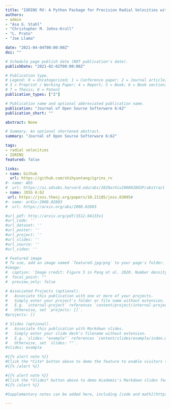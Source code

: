 ```yaml
---
title: "IGRINS RV: A Python Package for Precision Radial Velocities with Near-Infrared Spectra"
authors:
- admin
- "Asa G. Stahl"
- "Christopher M. Johns-Krull"
- "L. Prato"
- "Joe Llama"

date: "2021-04-04T00:00:00Z"
doi: ""

# Schedule page publish date (NOT publication's date).
publishDate: "2021-02-02T00:00:00Z"

# Publication type.
# Legend: 0 = Uncategorized; 1 = Conference paper; 2 = Journal article;
# 3 = Preprint / Working Paper; 4 = Report; 5 = Book; 6 = Book section;
# 7 = Thesis; 8 = Patent
publication_types: ["2"]

# Publication name and optional abbreviated publication name.
publication: "Journal of Open Sourse Softerware 6:62"
publication_short: ""

abstract: None

# Summary. An optional shortened abstract.
summary: "Journal of Open Sourse Softerware 6:62"

tags:
- radial velocities
- IGRINS
featured: false

links:
- name: Github
  url: https://github.com/shihyuntang/igrins_rv
#- name: ADS
#  url: https://ui.adsabs.harvard.edu/abs/2020arXiv200802803P/abstract
- name: JOSS 6:62
 url: https://joss.theoj.org/papers/10.21105/joss.03095#
#- name: arXiv:2008.02803
#  url: https://arxiv.org/abs/2008.02803

#url_pdf: http://arxiv.org/pdf/1512.04133v1
#url_code: ''
#url_dataset: ''
#url_poster: ''
#url_project: ''
#url_slides: ''
#url_source: ''
#url_video: ''

# Featured image
# To use, add an image named `featured.jpg/png` to your page's folder.
#image:
#  caption: 'Image credit: Figure 5 in Pang et al. 2020. Number density, mass density, and mean mass distributions along a clustercentric distance r for NGC 2232 (blue curves) and LP 2439 (red curves).'
#  focal_point: ""
#  preview_only: false

# Associated Projects (optional).
#   Associate this publication with one or more of your projects.
#   Simply enter your project's folder or file name without extension.
#   E.g. `internal-project` references `content/project/internal-project/index.md`.
#   Otherwise, set `projects: []`.
#projects: []

# Slides (optional).
#   Associate this publication with Markdown slides.
#   Simply enter your slide deck's filename without extension.
#   E.g. `slides: "example"` references `content/slides/example/index.md`.
#   Otherwise, set `slides: ""`.
#slides: example

#{{% alert note %}}
#Click the *Cite* button above to demo the feature to enable visitors to import publication metadata into their reference #management software.
#{{% /alert %}}

#{{% alert note %}}
#Click the *Slides* button above to demo Academic's Markdown slides feature.
#{{% /alert %}}

#Supplementary notes can be added here, including [code and math](https://sourcethemes.com/academic/docs/writing-markdown-#latex/).

---
```

